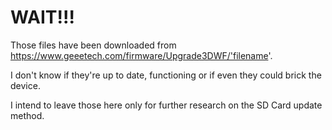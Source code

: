 WAIT!!!
=

Those files have been downloaded from https://www.geeetech.com/firmware/Upgrade3DWF/'filename'.

I don't know if they're up to date, functioning or if even they could brick the device.

I intend to leave those here only for further research on the SD Card update method.
